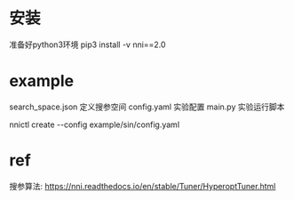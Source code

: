 # 安装
准备好python3环境
pip3 install -v nni==2.0

# example
search_space.json  定义搜参空间
config.yaml        实验配置
main.py            实验运行脚本

nnictl create --config example/sin/config.yaml

# ref
搜参算法: https://nni.readthedocs.io/en/stable/Tuner/HyperoptTuner.html